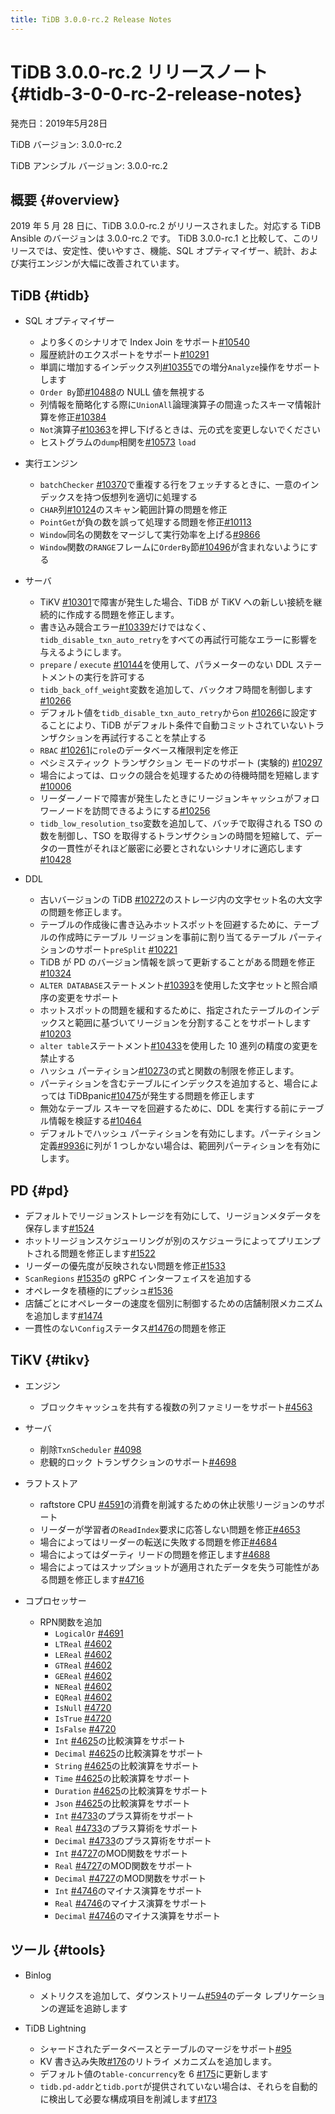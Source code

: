 ```yaml
---
title: TiDB 3.0.0-rc.2 Release Notes
---
```


# TiDB 3.0.0-rc.2 リリースノート {#tidb-3-0-0-rc-2-release-notes}

発売日：2019年5月28日

TiDB バージョン: 3.0.0-rc.2

TiDB アンシブル バージョン: 3.0.0-rc.2

## 概要 {#overview}

2019 年 5 月 28 日に、TiDB 3.0.0-rc.2 がリリースされました。対応する TiDB Ansible のバージョンは 3.0.0-rc.2 です。 TiDB 3.0.0-rc.1 と比較して、このリリースでは、安定性、使いやすさ、機能、SQL オプティマイザー、統計、および実行エンジンが大幅に改善されています。

## TiDB {#tidb}

-   SQL オプティマイザー
    -   より多くのシナリオで Index Join をサポート[#10540](https://github.com/pingcap/tidb/pull/10540)
    -   履歴統計のエクスポートをサポート[#10291](https://github.com/pingcap/tidb/pull/10291)
    -   単調に増加するインデックス列[#10355](https://github.com/pingcap/tidb/pull/10355)での増分`Analyze`操作をサポートします
    -   `Order By`節[#10488](https://github.com/pingcap/tidb/pull/10488)の NULL 値を無視する
    -   列情報を簡略化する際に`UnionAll`論理演算子の間違ったスキーマ情報計算を修正[#10384](https://github.com/pingcap/tidb/pull/10384)
    -   `Not`演算子[#10363](https://github.com/pingcap/tidb/pull/10363/files)を押し下げるときは、元の式を変更しないでください
    -   ヒストグラムの`dump`相関を[#10573](https://github.com/pingcap/tidb/pull/10573) `load`

-   実行エンジン
    -   `batchChecker` [#10370](https://github.com/pingcap/tidb/pull/10370)で重複する行をフェッチするときに、一意のインデックスを持つ仮想列を適切に処理する
    -   `CHAR`列[#10124](https://github.com/pingcap/tidb/pull/10124)のスキャン範囲計算の問題を修正
    -   `PointGet`が負の数を誤って処理する問題を修正[#10113](https://github.com/pingcap/tidb/pull/10113)
    -   `Window`同名の関数をマージして実行効率を上げる[#9866](https://github.com/pingcap/tidb/pull/9866)
    -   `Window`関数の`RANGE`フレームに`OrderBy`節[#10496](https://github.com/pingcap/tidb/pull/10496)が含まれないようにする

-   サーバ
    -   TiKV [#10301](https://github.com/pingcap/tidb/pull/10301)で障害が発生した場合、TiDB が TiKV への新しい接続を継続的に作成する問題を修正します。
    -   書き込み競合エラー[#10339](https://github.com/pingcap/tidb/pull/10339)だけではなく、 `tidb_disable_txn_auto_retry`をすべての再試行可能なエラーに影響を与えるようにします。
    -   `prepare` / `execute` [#10144](https://github.com/pingcap/tidb/pull/10144)を使用して、パラメーターのない DDL ステートメントの実行を許可する
    -   `tidb_back_off_weight`変数を追加して、バックオフ時間を制御します[#10266](https://github.com/pingcap/tidb/pull/10266)
    -   デフォルト値を`tidb_disable_txn_auto_retry`から`on` [#10266](https://github.com/pingcap/tidb/pull/10266)に設定することにより、TiDB がデフォルト条件で自動コミットされていないトランザクションを再試行することを禁止する
    -   `RBAC` [#10261](https://github.com/pingcap/tidb/pull/10261)に`role`のデータベース権限判定を修正
    -   ペシミスティック トランザクション モードのサポート (実験的) [#10297](https://github.com/pingcap/tidb/pull/10297)
    -   場合によっては、ロックの競合を処理するための待機時間を短縮します[#10006](https://github.com/pingcap/tidb/pull/10006)
    -   リーダーノードで障害が発生したときにリージョンキャッシュがフォロワーノードを訪問できるようにする[#10256](https://github.com/pingcap/tidb/pull/10256)
    -   `tidb_low_resolution_tso`変数を追加して、バッチで取得される TSO の数を制御し、TSO を取得するトランザクションの時間を短縮して、データの一貫性がそれほど厳密に必要とされないシナリオに適応します[#10428](https://github.com/pingcap/tidb/pull/10428)

-   DDL
    -   古いバージョンの TiDB [#10272](https://github.com/pingcap/tidb/pull/10272)のストレージ内の文字セット名の大文字の問題を修正します。
    -   テーブルの作成後に書き込みホットスポットを回避するために、テーブルの作成時にテーブル リージョンを事前に割り当てるテーブル パーティションのサポート`preSplit` [#10221](https://github.com/pingcap/tidb/pull/10221)
    -   TiDB が PD のバージョン情報を誤って更新することがある問題を修正[#10324](https://github.com/pingcap/tidb/pull/10324)
    -   `ALTER DATABASE`ステートメント[#10393](https://github.com/pingcap/tidb/pull/10393)を使用した文字セットと照合順序の変更をサポート
    -   ホットスポットの問題を緩和するために、指定されたテーブルのインデックスと範囲に基づいてリージョンを分割することをサポートします[#10203](https://github.com/pingcap/tidb/pull/10203)
    -   `alter table`ステートメント[#10433](https://github.com/pingcap/tidb/pull/10433)を使用した 10 進列の精度の変更を禁止する
    -   ハッシュ パーティション[#10273](https://github.com/pingcap/tidb/pull/10273)の式と関数の制限を修正します。
    -   パーティションを含むテーブルにインデックスを追加すると、場合によっては TiDBpanic[#10475](https://github.com/pingcap/tidb/pull/10475)が発生する問題を修正します
    -   無効なテーブル スキーマを回避するために、DDL を実行する前にテーブル情報を検証する[#10464](https://github.com/pingcap/tidb/pull/10464)
    -   デフォルトでハッシュ パーティションを有効にします。パーティション定義[#9936](https://github.com/pingcap/tidb/pull/9936)に列が 1 つしかない場合は、範囲列パーティションを有効にします。

## PD {#pd}

-   デフォルトでリージョンストレージを有効にして、リージョンメタデータを保存します[#1524](https://github.com/pingcap/pd/pull/1524)
-   ホットリージョンスケジューリングが別のスケジューラによってプリエンプトされる問題を修正します[#1522](https://github.com/pingcap/pd/pull/1522)
-   リーダーの優先度が反映されない問題を修正[#1533](https://github.com/pingcap/pd/pull/1533)
-   `ScanRegions` [#1535](https://github.com/pingcap/pd/pull/1535)の gRPC インターフェイスを追加する
-   オペレータを積極的にプッシュ[#1536](https://github.com/pingcap/pd/pull/1536)
-   店舗ごとにオペレーターの速度を個別に制御するための店舗制限メカニズムを追加します[#1474](https://github.com/pingcap/pd/pull/1474)
-   一貫性のない`Config`ステータス[#1476](https://github.com/pingcap/pd/pull/1476)の問題を修正

## TiKV {#tikv}

-   エンジン
    -   ブロックキャッシュを共有する複数の列ファミリーをサポート[#4563](https://github.com/tikv/tikv/pull/4563)

-   サーバ
    -   削除`TxnScheduler` [#4098](https://github.com/tikv/tikv/pull/4098)
    -   悲観的ロック トランザクションのサポート[#4698](https://github.com/tikv/tikv/pull/4698)

-   ラフトストア
    -   raftstore CPU [#4591](https://github.com/tikv/tikv/pull/4591)の消費を削減するための休止状態リージョンのサポート
    -   リーダーが学習者の`ReadIndex`要求に応答しない問題を修正[#4653](https://github.com/tikv/tikv/pull/4653)
    -   場合によってはリーダーの転送に失敗する問題を修正[#4684](https://github.com/tikv/tikv/pull/4684)
    -   場合によってはダーティ リードの問題を修正します[#4688](https://github.com/tikv/tikv/pull/4688)
    -   場合によってはスナップショットが適用されたデータを失う可能性がある問題を修正します[#4716](https://github.com/tikv/tikv/pull/4716)

-   コプロセッサー
    -   RPN関数を追加
        -   `LogicalOr` [#4691](https://github.com/tikv/tikv/pull/4601)
        -   `LTReal` [#4602](https://github.com/tikv/tikv/pull/4602)
        -   `LEReal` [#4602](https://github.com/tikv/tikv/pull/4602)
        -   `GTReal` [#4602](https://github.com/tikv/tikv/pull/4602)
        -   `GEReal` [#4602](https://github.com/tikv/tikv/pull/4602)
        -   `NEReal` [#4602](https://github.com/tikv/tikv/pull/4602)
        -   `EQReal` [#4602](https://github.com/tikv/tikv/pull/4602)
        -   `IsNull` [#4720](https://github.com/tikv/tikv/pull/4720)
        -   `IsTrue` [#4720](https://github.com/tikv/tikv/pull/4720)
        -   `IsFalse` [#4720](https://github.com/tikv/tikv/pull/4720)
        -   `Int` [#4625](https://github.com/tikv/tikv/pull/4625)の比較演算をサポート
        -   `Decimal` [#4625](https://github.com/tikv/tikv/pull/4625)の比較演算をサポート
        -   `String` [#4625](https://github.com/tikv/tikv/pull/4625)の比較演算をサポート
        -   `Time` [#4625](https://github.com/tikv/tikv/pull/4625)の比較演算をサポート
        -   `Duration` [#4625](https://github.com/tikv/tikv/pull/4625)の比較演算をサポート
        -   `Json` [#4625](https://github.com/tikv/tikv/pull/4625)の比較演算をサポート
        -   `Int` [#4733](https://github.com/tikv/tikv/pull/4733)のプラス算術をサポート
        -   `Real` [#4733](https://github.com/tikv/tikv/pull/4733)のプラス算術をサポート
        -   `Decimal` [#4733](https://github.com/tikv/tikv/pull/4733)のプラス算術をサポート
        -   `Int` [#4727](https://github.com/tikv/tikv/pull/4727)のMOD関数をサポート
        -   `Real` [#4727](https://github.com/tikv/tikv/pull/4727)のMOD関数をサポート
        -   `Decimal` [#4727](https://github.com/tikv/tikv/pull/4727)のMOD関数をサポート
        -   `Int` [#4746](https://github.com/tikv/tikv/pull/4746)のマイナス演算をサポート
        -   `Real` [#4746](https://github.com/tikv/tikv/pull/4746)のマイナス演算をサポート
        -   `Decimal` [#4746](https://github.com/tikv/tikv/pull/4746)のマイナス演算をサポート

## ツール {#tools}

-   Binlog
    -   メトリクスを追加して、ダウンストリーム[#594](https://github.com/pingcap/tidb-binlog/pull/594)のデータ レプリケーションの遅延を追跡します

-   TiDB Lightning

    -   シャードされたデータベースとテーブルのマージをサポート[#95](https://github.com/pingcap/tidb-lightning/pull/95)
    -   KV 書き込み失敗[#176](https://github.com/pingcap/tidb-lightning/pull/176)のリトライ メカニズムを追加します。
    -   デフォルト値の`table-concurrency`を 6 [#175](https://github.com/pingcap/tidb-lightning/pull/175)に更新します
    -   `tidb.pd-addr`と`tidb.port`が提供されていない場合は、それらを自動的に検出して必要な構成項目を削減します[#173](https://github.com/pingcap/tidb-lightning/pull/173)
